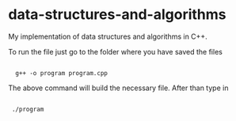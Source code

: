 # data-structures-and-algorithms
My implementation of data structures and algorithms in C++.

To run the file just go to the folder where you have saved the files

<code>
  g++ -o program program.cpp
</code>

The above command will build the necessary file. After than type in


<code>
 ./program
 </code>
  

